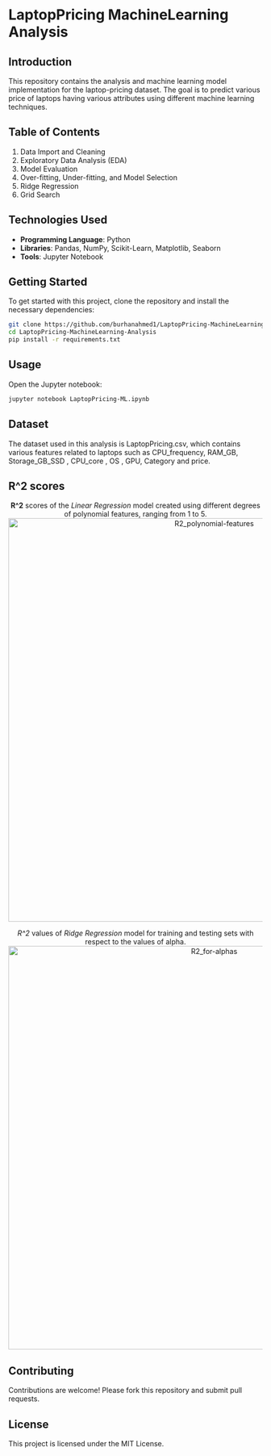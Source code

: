# LaptopPricing MachineLearning Analysis

## Introduction
This repository contains the analysis and machine learning model implementation for the laptop-pricing dataset. The goal is to predict various price of laptops having various attributes using different machine learning techniques.

## Table of Contents
1. Data Import and Cleaning
2. Exploratory Data Analysis (EDA)
3. Model Evaluation
4. Over-fitting, Under-fitting, and Model Selection
5. Ridge Regression
6. Grid Search

## Technologies Used
- **Programming Language**: Python
- **Libraries**: Pandas, NumPy, Scikit-Learn, Matplotlib, Seaborn
- **Tools**: Jupyter Notebook

## Getting Started
To get started with this project, clone the repository and install the necessary dependencies:
```bash
git clone https://github.com/burhanahmed1/LaptopPricing-MachineLearning-Analysis.git
cd LaptopPricing-MachineLearning-Analysis
pip install -r requirements.txt
```

## Usage
Open the Jupyter notebook:
```bash
jupyter notebook LaptopPricing-ML.ipynb
```

## Dataset
The dataset used in this analysis is LaptopPricing.csv, which contains various features related to laptops such as CPU_frequency, RAM_GB, Storage_GB_SSD , CPU_core , OS , GPU, Category and price.

## R^2 scores
<div align="center">
  
  **R^2** scores of the *Linear Regression* model created using different degrees of polynomial features, ranging from 1 to 5.
  <img src="sc/R2_1.png" alt="R2_polynomial-features" width="800"/>
  
  *R^2* values of *Ridge Regression* model for training and testing sets with respect to the values of alpha.
  <img src="sc/R2_2.png" alt="R2_for-alphas" width="800"/>
</div>

## Contributing
Contributions are welcome! Please fork this repository and submit pull requests.

## License
This project is licensed under the MIT License.
